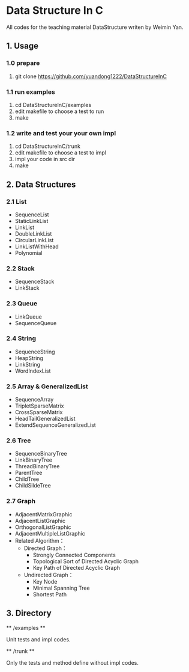 # Data Structure In C 

All codes for the teaching material DataStructure writen by Weimin Yan.

## 1. Usage

### 1.0 prepare

1. git clone https://github.com/yuandong1222/DataStructureInC

### 1.1 run examples

1. cd DataStructureInC/examples
2. edit makefile to choose a test to run
3. make

### 1.2 write and test your your own impl

1. cd DataStructureInC/trunk
2. edit makefile to choose a test to impl
3. impl your code in src dir
3. make

## 2. Data Structures

### 2.1 List
* SequenceList
* StaticLinkList
* LinkList
* DoubleLinkList
* CircularLinkList
* LinkListWithHead
* Polynomial
	
### 2.2 Stack
* SequenceStack
* LinkStack
	
### 2.3 Queue
* LinkQueue
* SequenceQueue
	
### 2.4 String
* SequenceString
* HeapString
* LinkString
* WordIndexList
	
### 2.5 Array & GeneralizedList
* SequenceArray
* TripletSparseMatrix
* CrossSparseMatrix
* HeadTailGeneralizedList
* ExtendSequenceGeneralizedList
	
### 2.6 Tree
* SequenceBinaryTree
* LinkBinaryTree
* ThreadBinaryTree
* ParentTree
* ChildTree
* ChildSildeTree
	
### 2.7 Graph
* AdjacentMatrixGraphic
* AdjacentListGraphic
* OrthogonalListGraphic
* AdjacentMultipleListGraphic
* Related Algorithm：
  * Directed Graph：
    * Strongly Connected Components
    * Topological Sort of Directed Acyclic Graph
    * Key Path of Directed Acyclic Graph
  * Undirected Graph：
    * Key Node
    * Minimal Spanning Tree
    * Shortest Path

## 3. Directory

** /examples **

Unit tests and impl codes.

** /trunk **

Only the tests and method define without impl codes.
